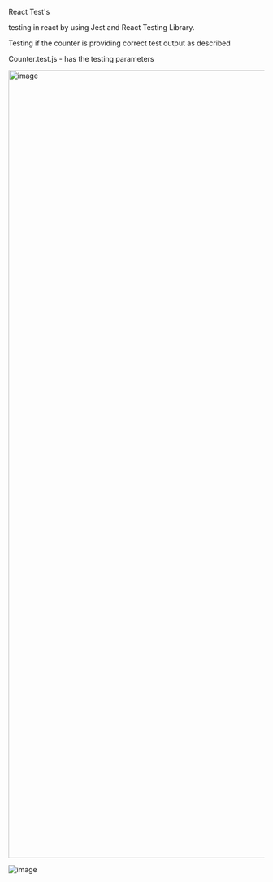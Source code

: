 React Test's

testing in react by using Jest and React Testing Library.

Testing if the counter is providing correct test output as described

Counter.test.js - has the testing parameters

<img width="1552" alt="image" src="https://user-images.githubusercontent.com/30629172/177083205-2fbfa1c1-9f36-468b-8442-de6a5675f05f.png">


![image](https://user-images.githubusercontent.com/30629172/177083325-82c8dd9b-1792-4fe9-86f1-e1d923475d51.png)


